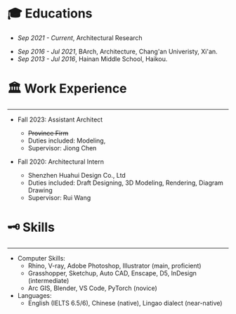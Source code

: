 # 🎓 Educations

- *Sep 2021 - Current*, Architectural Research
* *Sep 2016 - Jul 2021*, BArch, Architecture, Chang'an Univeristy, Xi'an.
* *Sep 2013 - Jul 2016*, Hainan Middle School, Haikou.

# 🏛️ Work Experience
---
* Fall 2023: Assistant Architect
  * ~~Province Firm~~
  * Duties included: Modeling, 
  * Supervisor: Jiong Chen

* Fall 2020: Architectural Intern
  * Shenzhen Huahui Design Co., Ltd
  * Duties included: Draft Designing, 3D Modeling, Rendering, Diagram Drawing
  * Supervisor: Rui Wang
  
# 🗝️ Skills
---
* Computer Skills:
  * Rhino, V-ray, Adobe Photoshop, Illustrator (main, proficient)
  * Grasshopper, Sketchup, Auto CAD, Enscape, D5, InDesign (intermediate)
  * Arc GIS, Blender, VS Code, PyTorch (novice)
* Languages:
  * English (IELTS 6.5/6), Chinese (native), Lingao dialect (near-native)
